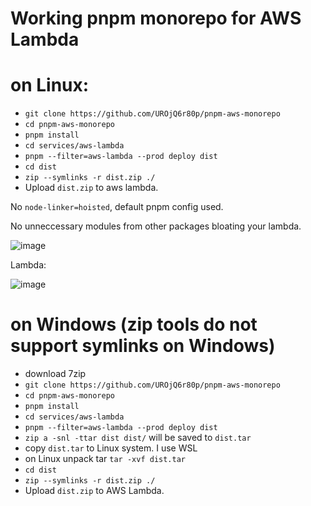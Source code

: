 # Working pnpm monorepo for AWS Lambda

# on Linux:
- `git clone https://github.com/UROjQ6r80p/pnpm-aws-monorepo`
- `cd pnpm-aws-monorepo`
- `pnpm install`
- `cd services/aws-lambda`
- `pnpm --filter=aws-lambda --prod deploy dist`
- `cd dist`
- `zip --symlinks -r dist.zip ./`
- Upload `dist.zip` to aws lambda.


No `node-linker=hoisted`, default pnpm config used.


No unneccessary modules from other packages bloating your lambda.

![image](https://github.com/UROjQ6r80p/pnpm-aws-monorepo/assets/90694123/75da0c1a-400f-49c5-94eb-747bec6601a5)

Lambda:

![image](https://github.com/UROjQ6r80p/pnpm-aws-monorepo/assets/90694123/92690ff8-72d9-4bba-9164-32086e85dc61)


# on Windows (zip tools do not support symlinks on Windows)
- download 7zip
- `git clone https://github.com/UROjQ6r80p/pnpm-aws-monorepo`
- `cd pnpm-aws-monorepo`
- `pnpm install`
- `cd services/aws-lambda`
- `pnpm --filter=aws-lambda --prod deploy dist`
- `zip a -snl -ttar dist dist/` will be saved to `dist.tar`
- copy `dist.tar` to Linux system. I use WSL
- on Linux unpack tar `tar -xvf dist.tar`
- `cd dist`
- `zip --symlinks -r dist.zip ./`
- Upload `dist.zip` to AWS Lambda.
